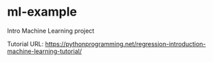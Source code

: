 # ml-example
Intro Machine Learning project

Tutorial URL: https://pythonprogramming.net/regression-introduction-machine-learning-tutorial/
